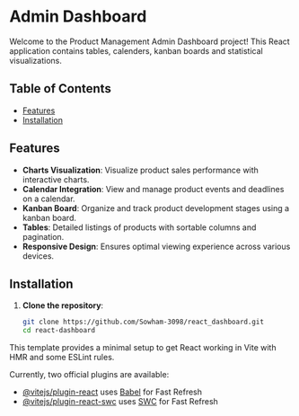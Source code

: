# Admin Dashboard

Welcome to the Product Management Admin Dashboard project! This React application contains tables, calenders, kanban boards and statistical visualizations.


## Table of Contents

- [Features](#features)
- [Installation](#installation)


## Features

- **Charts Visualization**: Visualize product sales performance with interactive charts.
- **Calendar Integration**: View and manage product events and deadlines on a calendar.
- **Kanban Board**: Organize and track product development stages using a kanban board.
- **Tables**: Detailed listings of products with sortable columns and pagination.
- **Responsive Design**: Ensures optimal viewing experience across various devices.

## Installation

1. **Clone the repository**:

   ```bash
   git clone https://github.com/Sowham-3098/react_dashboard.git
   cd react-dashboard

This template provides a minimal setup to get React working in Vite with HMR and some ESLint rules.

Currently, two official plugins are available:

- [@vitejs/plugin-react](https://github.com/vitejs/vite-plugin-react/blob/main/packages/plugin-react/README.md) uses [Babel](https://babeljs.io/) for Fast Refresh
- [@vitejs/plugin-react-swc](https://github.com/vitejs/vite-plugin-react-swc) uses [SWC](https://swc.rs/) for Fast Refresh
